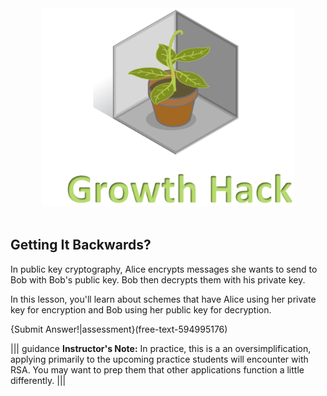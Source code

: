 <figure class="snippetimg" style="margin: 0 auto;width:80%">
  <img src=".guides/img/growthintro.PNG">
  </figure>
  
<br>

## Getting It Backwards?

In public key cryptography, Alice encrypts messages she wants to send to Bob with Bob's public key. Bob  then decrypts them with his private key.   

In this lesson, you'll learn about schemes that have Alice using her private key for encryption and  Bob using her public key for  decryption.

{Submit Answer!|assessment}(free-text-594995176)

||| guidance
**Instructor's Note:** In practice, this is a an oversimplification, applying primarily to the upcoming practice students will encounter with RSA.  You may want to prep them that other applications function a little differently.
|||

